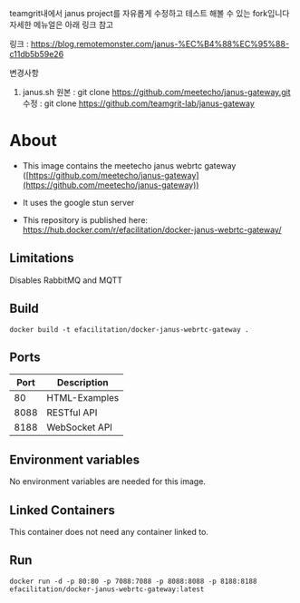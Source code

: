 teamgrit내에서 janus project를 자유롭게 수정하고 테스트 해볼 수 있는 fork입니다
자세한 메뉴얼은 아래 링크 참고

링크 : https://blog.remotemonster.com/janus-%EC%B4%88%EC%95%88-c11db5b59e26

변경사항
1. janus.sh
원본 : git clone https://github.com/meetecho/janus-gateway.git
수정 : git clone https://github.com/teamgrit-lab/janus-gateway




# About

-   This image contains the meetecho janus webrtc gateway  ([https://github.com/meetecho/janus-gateway](https://github.com/meetecho/janus-gateway))

-   It uses the google stun server

-   This repository is published here: [https://hub.docker.com/r/efacilitation/docker-janus-webrtc-gateway/
](https://hub.docker.com/r/efacilitation/docker-janus-webrtc-gateway/)

## Limitations

Disables RabbitMQ and MQTT

## Build

`docker build -t efacilitation/docker-janus-webrtc-gateway .`

## Ports

| Port   | Description   |
|--------|---------------|
| 80     | HTML-Examples |
| 8088   | RESTful API   |
| 8188   | WebSocket API |

## Environment variables

No environment variables are needed for this image.

## Linked Containers

This container does not need any container linked to.

## Run

`docker run -d -p 80:80 -p 7088:7088 -p 8088:8088 -p 8188:8188 efacilitation/docker-janus-webrtc-gateway:latest`
